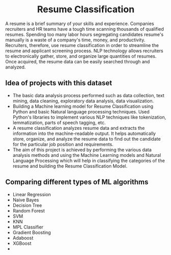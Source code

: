 <h1 align = "center">Resume Classification</h1>

<p>A resume is a brief summary of your skills and experience. Companies recruiters and HR teams have a tough time scanning thousands of qualified resumes. Spending too many labor hours segregating candidates resume's manually is a waste of a company's time, money, and productivity. Recruiters, therefore, use resume classification in order to streamline the resume and applicant screening process. NLP technology allows recruiters to electronically gather, store, and organize large quantities of resumes. Once acquired, the resume data can be easily searched through and analyzed.
</p>

## Idea of projects with this dataset

* The basic data analysis process performed such as data collection, text mining, data cleaning, exploratory data analysis, data visualization.
* Building a Machine learning model for Resume Classification using Python and basic Natural language processing techniques.
Used Python's libraries to implement various NLP techniques like tokenization, lemmatization, parts of speech tagging, etc.
* A resume classification analyzes resume data and extracts the information into the machine-readable output. It helps automatically store, organize, and analyze the resume data to find out the candidate for the particular job position and requirements.
* The aim of this project is achieved by performing the various data analysis methods and using the Machine Learning models and Natural Language Processing which will help in classifying the categories of the resume and building the Resume Classification Model.

## Comparing different types of ML algorithms

* Linear Regression
* Naive Bayes
* Decision Tree
* Random Forest
* SVM
* KNN
* MPL Classifier
* Gradient Boosting
* Adaboost
* XGBoost
* 
